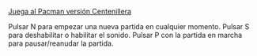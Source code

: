 [Juega al Pacman versión Centenillera](https://fjavihortelano.github.io/CentePacman/)

Pulsar N para empezar una nueva partida en cualquier momento.
Pulsar S para deshabilitar o habilitar el sonido.
Pulsar P con la partida en marcha para pausar/reanudar la partida.